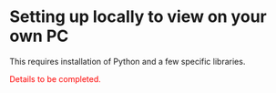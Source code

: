 # Setting up locally to view on your own PC

This requires installation of Python and a few specific libraries.

<span style="color:red">Details to be completed.</span>